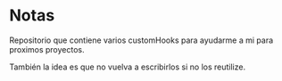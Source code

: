 # Notas

Repositorio que contiene varios customHooks para ayudarme a mi para proximos proyectos.

También la idea es que no vuelva a escribirlos si no los reutilize.
